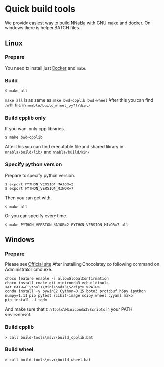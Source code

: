 # Quick build tools

We provide easiest way to build NNabla with GNU make and docker.
On windows there is helper BATCH files.

## Linux

### Prepare
You need to install just [Docker](https://docs.docker.com/install/) and `make`. 

### Build
```
$ make all
```

`make all` is as same as `make bwd-cpplib bwd-wheel`
After this you can find .whl file in `nnabla/build_wheel_py??/dist/`


### Build cpplib only

If you want only cpp libraries.
```
$ make bwd-cpplib
```
After this you can find executable file and shared library in `nnabla/build/lib/` and `nnabla/build/bin/`

### Specify python version

Prepare to specify python version.
```
$ export PYTHON_VERSION_MAJOR=2
$ export PYTHON_VERSION_MINOR=7
```

Then you can get with,
```
$ make all
```

Or you can specify every time.
```
$ make PYTHON_VERSION_MAJOR=2 PYTHON_VERSION_MINOR=7 all
```

## Windows

### Prepare

Please see [Official site](https://chocolatey.org/install)
After installing Chocolatey do following command on Administrator cmd.exe.
```
choco feature enable -n allowGlobalConfirmation
choco install cmake git miniconda3 vcbuildtools
set PATH=C:\tools\Miniconda3\Scripts;%PATH%
conda install -y pywin32 Cython=0.25 boto3 protobuf h5py ipython numpy=1.11 pip pytest scikit-image scipy wheel pyyaml mako
pip install -U tqdm
```
And make sure that `C:\tools\Miniconda3\Scripts` in your PATH environment.


### Build cpplib
```
> call build-tools\msvc\build_cpplib.bat
```

### Build wheel
```
> call build-tools\msvc\build_wheel.bat
```
